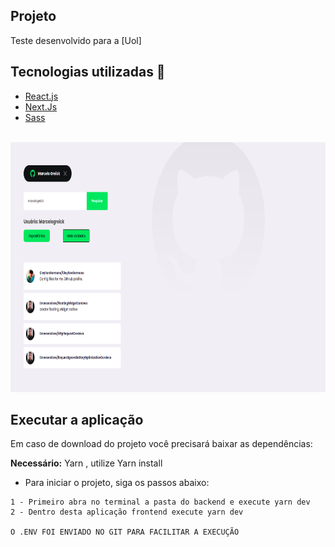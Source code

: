 ## Projeto

Teste desenvolvido para a [Uol] <br />

## Tecnologias utilizadas 🚀

<ul>
    <li><a href="https://reactjs.org/" target="_blank">React.js</a></li>
    <li><a href="https://nextjs.org/" target="_blank">Next.Js</a></li>
    <li><a href="https://sass-lang.com/" target="_blank">Sass</a></li>
</ul>


<br />
<img src="./public/repos.png" alt="print" height=400 width=800/>


## Executar a aplicação

Em caso de download do projeto você precisará baixar as dependências:

**Necessário:** Yarn , utilize Yarn install

<ul>
 <li>Para iniciar o projeto, siga os passos abaixo:</li>
</ul>

```
1 - Primeiro abra no terminal a pasta do backend e execute yarn dev
2 - Dentro desta aplicação frontend execute yarn dev

O .ENV FOI ENVIADO NO GIT PARA FACILITAR A EXECUÇÃO
```
